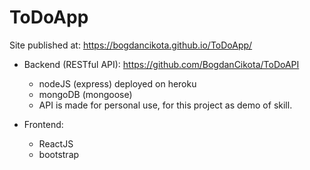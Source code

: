 <h1>ToDoApp</h1>

Site published at: https://bogdancikota.github.io/ToDoApp/

- Backend (RESTful API): https://github.com/BogdanCikota/ToDoAPI
    - nodeJS (express)  deployed on heroku
    - mongoDB (mongoose)
    - API is made for personal use, for this project as demo of skill.

- Frontend:
    - ReactJS
    - bootstrap
